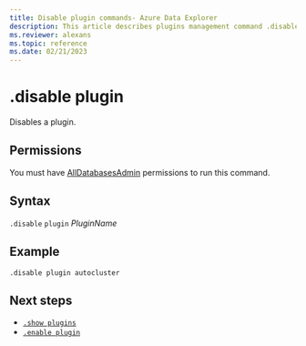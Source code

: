 ```yaml
---
title: Disable plugin commands- Azure Data Explorer
description: This article describes plugins management command .disable plugin in Azure Data Explorer.
ms.reviewer: alexans
ms.topic: reference
ms.date: 02/21/2023
---
```

# .disable plugin

Disables a plugin.

## Permissions

You must have [AllDatabasesAdmin](access-control/role-based-access-control.md) permissions to run this command.

## Syntax

`.disable` `plugin` *PluginName*

## Example
 
<!-- csl -->
```kusto
.disable plugin autocluster
``` 

## Next steps

* [`.show plugins`](show-plugins.md)
* [`.enable plugin`](enable-plugin.md)